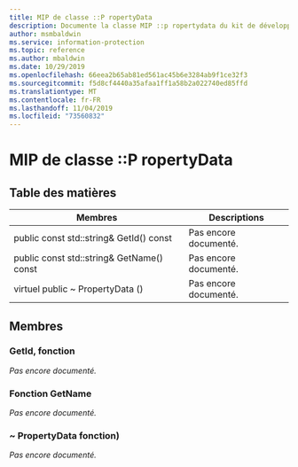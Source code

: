 ```yaml
---
title: MIP de classe ::P ropertyData
description: Documente la classe MIP ::p ropertydata du kit de développement logiciel (SDK) Microsoft Information Protection (MIP).
author: msmbaldwin
ms.service: information-protection
ms.topic: reference
ms.author: mbaldwin
ms.date: 10/29/2019
ms.openlocfilehash: 66eea2b65ab81ed561ac45b6e3284ab9f1ce32f3
ms.sourcegitcommit: f5d8cf4440a35afaa1ff1a58b2a022740ed85ffd
ms.translationtype: MT
ms.contentlocale: fr-FR
ms.lasthandoff: 11/04/2019
ms.locfileid: "73560832"
---
```

# <a name="class-mippropertydata"></a>MIP de classe ::P ropertyData 
  
## <a name="summary"></a>Table des matières
 Membres                        | Descriptions                                
--------------------------------|---------------------------------------------
public const std::string& GetId() const  | Pas encore documenté.
public const std::string& GetName() const  | Pas encore documenté.
virtuel public ~ PropertyData ()  | Pas encore documenté.
  
## <a name="members"></a>Membres
  
### <a name="getid-function"></a>GetId, fonction
_Pas encore documenté._

  
### <a name="getname-function"></a>Fonction GetName
_Pas encore documenté._

  
### <a name="propertydata-function"></a>~ PropertyData fonction)
_Pas encore documenté._
